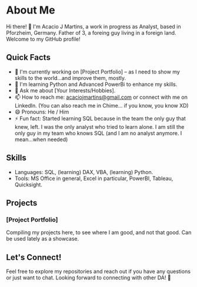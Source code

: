 # About Me

Hi there! 👋 I'm Acacio J Martins, a work in progress as Analyst, based in Pforzheim, Germany. Father of 3, a foreing guy living in a foreign land. Welcome to my GitHub profile!

## Quick Facts

- 🔭 I'm currently working on [Project Portfolio] – as I need to show my skills to the world...and improve them, mostly.
- 🌱 I'm learning Python and Advanced PowerBi to enhance my skills.
- 💬 Ask me about [Your Interests/Hobbies].
- 📫 How to reach me: acaciojmartins@gmail.com or connect with me on LinkedIn. (You can also reach me in  Chime... if you know, you know XD)
- 😄 Pronouns: He / Him
- ⚡ Fun fact: Started learning SQL because in the team the only guy that knew, left. I was the only analyst who tried to learn alone. I am still the only guy in my team who knows SQL (and I am no analyst anymore. I mean...when needed)

## Skills

- Languages: SQL, (learning) DAX, VBA, (learning) Python.
- Tools: MS Office in general, Excel in particular, PowerBI, Tableau, Quicksight.

## Projects

### [Project Portfolio]

Compiling my projects here, to see where I am good, and not that good. Can be used lately as a showcase.

## Let's Connect!

Feel free to explore my repositories and reach out if you have any questions or just want to chat. Looking forward to connecting with other DA! 🚀
